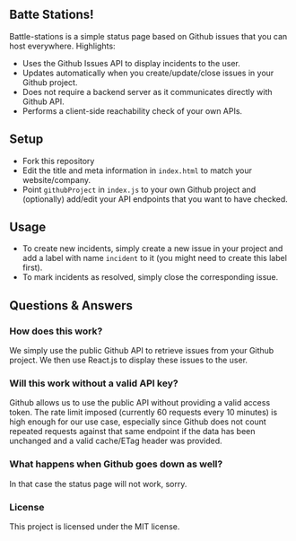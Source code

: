 ## Batte Stations!

Battle-stations is a simple status page based on Github issues that you can host everywhere.
Highlights:

* Uses the Github Issues API to display incidents to the user.
* Updates automatically when you create/update/close issues in your Github project.
* Does not require a backend server as it communicates directly with Github API.
* Performs a client-side reachability check of your own APIs.

## Setup

* Fork this repository
* Edit the title and meta information in `index.html` to match your website/company.
* Point `githubProject` in `index.js` to your own Github project and
  (optionally) add/edit your API endpoints that you want to have checked.

## Usage

* To create new incidents, simply create a new issue in your project and add
  a label with name `incident` to it (you might need to create this label first).
* To mark incidents as resolved, simply close the corresponding issue.

## Questions & Answers

### How does this work?

We simply use the public Github API to retrieve issues from your Github project.
We then use React.js to display these issues to the user.

### Will this work without a valid API key?

Github allows us to use the public API without providing a valid access token.
The rate limit imposed (currently 60 requests every 10 minutes) is high enough
for our use case, especially since Github does not count repeated requests
against that same endpoint if the data has been unchanged and a valid cache/ETag
header was provided.

### What happens when Github goes down as well?

In that case the status page will not work, sorry.

### License

This project is licensed under the MIT license.